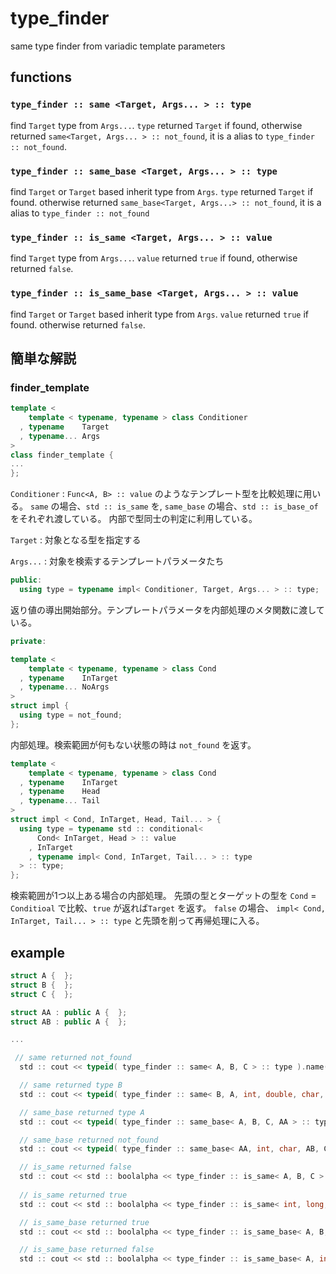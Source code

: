 
# type_finder

 same type finder from variadic template parameters



## functions

### `type_finder :: same <Target, Args... > :: type`

find `Target` type from `Args...`. `type` returned `Target` if found, 
otherwise returned `same<Target, Args... > :: not_found`, it is a alias to `type_finder :: not_found`.


### `type_finder :: same_base <Target, Args... > :: type`

find `Target` or `Target` based inherit type from `Args`. `type` returned `Target` if found.
otherwise returned `same_base<Target, Args...> :: not_found`, it is a alias to `type_finder :: not_found`

### `type_finder :: is_same <Target, Args... > :: value`

find `Target` type from `Args...`. `value` returned `true` if found, otherwise returned `false`.


### `type_finder :: is_same_base <Target, Args... > :: value`

find `Target` or `Target` based inherit type from `Args`. `value` returned `true` if found. otherwise returned `false`.


## 簡単な解説

### finder_template

```cpp
template <
    template < typename, typename > class Conditioner
  , typename    Target
  , typename... Args
>
class finder_template {
...
};
```

`Conditioner`
: `Func<A, B> :: value` のようなテンプレート型を比較処理に用いる。
  `same` の場合、`std :: is_same` を, `same_base` の場合、`std :: is_base_of` をそれぞれ渡している。
  内部で型同士の判定に利用している。

`Target`
: 対象となる型を指定する

`Args...`
: 対象を検索するテンプレートパラメータたち

```cpp
public:
  using type = typename impl< Conditioner, Target, Args... > :: type;
```

返り値の導出開始部分。テンプレートパラメータを内部処理のメタ関数に渡している。

```cpp
private:

template <
    template < typename, typename > class Cond
  , typename    InTarget
  , typename... NoArgs
>
struct impl {
  using type = not_found;
};
```

内部処理。検索範囲が何もない状態の時は `not_found` を返す。

```cpp
template <
    template < typename, typename > class Cond
  , typename    InTarget
  , typename    Head
  , typename... Tail
>
struct impl < Cond, InTarget, Head, Tail... > {
  using type = typename std :: conditional<
      Cond< InTarget, Head > :: value
    , InTarget
    , typename impl< Cond, InTarget, Tail... > :: type
  > :: type;
};
```

検索範囲が1つ以上ある場合の内部処理。
先頭の型とターゲットの型を `Cond` = `Conditioal` で比較、`true` が返れば`Target` を返す。
`false` の場合、 `impl< Cond, InTarget, Tail... > :: type` と先頭を削って再帰処理に入る。


## example

```cpp
struct A {  };
struct B {  };
struct C {  };

struct AA : public A {  };
struct AB : public A {  };

...

 // same returned not_found
  std :: cout << typeid( type_finder :: same< A, B, C > :: type ).name() << std :: endl ;

  // same returned type B
  std :: cout << typeid( type_finder :: same< B, A, int, double, char, B > :: type ).name() << std :: endl;

  // same_base returned type A
  std :: cout << typeid( type_finder :: same_base< A, B, C, AA > :: type ).name() << std :: endl;

  // same_base returned not_found
  std :: cout << typeid( type_finder :: same_base< AA, int, char, AB, C, B > :: type ).name() << std :: endl;

  // is_same returned false
  std :: cout << std :: boolalpha << type_finder :: is_same< A, B, C > :: value << std :: endl; 
  
  // is_same returned true
  std :: cout << std :: boolalpha << type_finder :: is_same< int, long, double, int > :: value << std :: endl; 

  // is_same_base returned true
  std :: cout << std :: boolalpha << type_finder :: is_same_base< A, B, C, AA > :: value << std :: endl; 

  // is_same_base returned false
  std :: cout << std :: boolalpha << type_finder :: is_same_base< A, int, B, C> :: value << std :: endl; 
```

